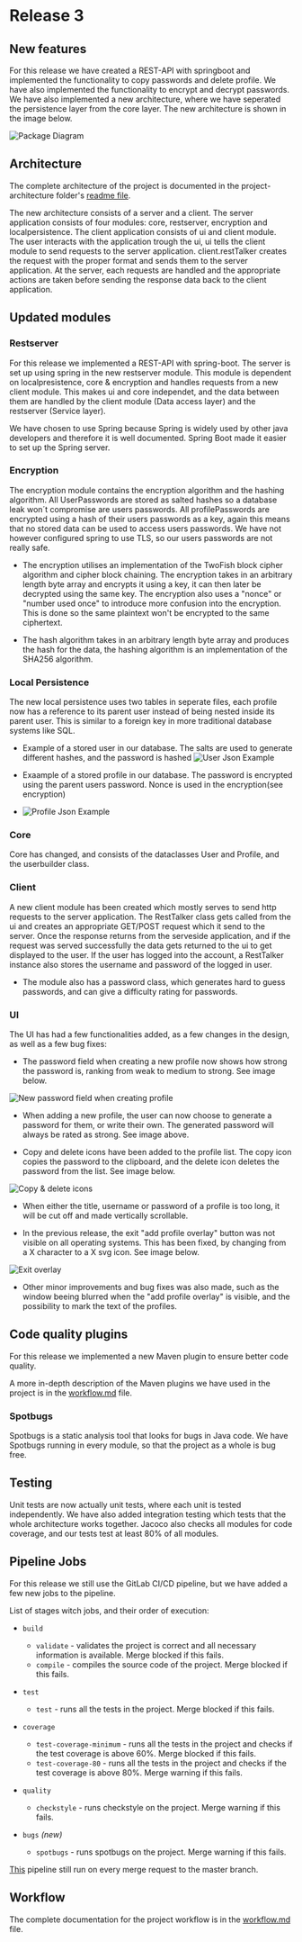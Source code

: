# Release 3

## New features

For this release we have created a REST-API with springboot and implemented the functionality to copy passwords and delete profile. We have also implemented the functionality to encrypt and decrypt passwords. We have also implemented a new architecture, where we have seperated the persistence layer from the core layer. The new architecture is shown in the image below.

![Package Diagram](../project-architecture/PUML-diagrams/PackageDiagram.png)

## Architecture

The complete architecture of the project is documented in the project-architecture folder's [readme file](../project-architecture\readme.md).

The new architecture consists of a server and a client. The server application consists of four modules: core, restserver, encryption and localpersistence. The client application consists of ui and client module. The user interacts with the application trough the ui, ui tells the client module to send requests to the server application. client.restTalker creates the request with the proper format and sends them to the server application. At the server, each requests are handled and the appropriate actions are taken before sending the response data back to the client application.

## Updated modules

### Restserver

For this release we implemented a REST-API with spring-boot. The server is set up using spring in the new restserver module. This module is dependent on localpresistence, core & encryption and handles requests from a new client module. This makes ui and core independet, and the data between them are handled by the client module (Data access layer) and the restserver (Service layer).

We have chosen to use Spring because Spring is widely used by other java developers and therefore it is well documented. Spring Boot made it easier to set up the Spring server.

### Encryption

The encryption module contains the encryption algorithm and the hashing algorithm. All UserPasswords are stored as salted hashes so a database leak won´t compromise are users passwords. All profilePasswords are encrypted using a hash of their users passwords as a key, again this means that no stored data can be used to access users passwords. We have not however configured spring to use TLS, so our users passwords are not really safe.

- The encryption utilises an implementation of the TwoFish block cipher algorithm and cipher block chaining. The encryption takes in an arbitrary length byte array and encrypts it using a key, it can then later be decrypted using the same key. The encryption also uses a "nonce" or "number used once" to introduce more confusion into the encryption. This is done so the same plaintext won't be encrypted to the same ciphertext.

- The hash algorithm takes in an arbitrary length byte array and produces the hash for the data, the hashing algorithm is an implementation of the SHA256 algorithm.

### Local Persistence

The new local persistence uses two tables in seperate files, each profile now has a reference to its parent user instead of being nested inside its parent user. This is similar to a foreign key in more traditional database systems like SQL.

- Example of a stored user in our database. The salts are used to generate different hashes, and the password is hashed
![User Json Example](../images/release3_user_json_example.png)

- Exaample of a stored profile in our database. The password is encrypted using the parent users password. Nonce is used in the encryption(see encryption)
- ![Profile Json Example](../images/release3_profile_json_example.png)

### Core

Core has changed, and consists of the dataclasses User and Profile, and the userbuilder class.

### Client

A new client module has been created which mostly serves to send http requests to the server application. The RestTalker class gets called from the ui and creates an appropriate GET/POST request which it send to the server. Once the response returns from the serveside application, and if the request was served successfully the data gets returned to the ui to get displayed to the user. If the user has logged into the account, a RestTalker instance also stores the username and password of the logged in user.

- The module also has a password class, which generates hard to guess passwords, and can give a difficulty rating for passwords.

### UI

The UI has had a few functionalities added, as a few changes in the design, as well as a few bug fixes:

- The password field when creating a new profile now shows how strong the password is, ranking from weak to medium to strong. See image below.

![New password field when creating profile](../images/release3_password_field.png)

- When adding a new profile, the user can now choose to generate a password for them, or write their own. The generated password will always be rated as strong. See image above.

- Copy and delete icons have been added to the profile list. The copy icon copies the password to the clipboard, and the delete icon deletes the password from the list. See image below.

![Copy & delete icons](../images/release3_copy_delete_icons.png)

- When either the title, username or password of a profile is too long, it will be cut off and made vertically scrollable.

- In the previous release, the exit "add profile overlay" button was not visible on all operating systems. This has been fixed, by changing from a X character to a X svg icon. See image below.

![Exit overlay](../images/release3_exit_overlay.png)

- Other minor improvements and bug fixes was also made, such as the window beeing blurred when the "add profile overlay" is visible, and the possibility to mark the text of the profiles.

## Code quality plugins

For this release we implemented a new Maven plugin to ensure better code quality.

A more in-depth description of the Maven plugins we have used in the project is in the [workflow.md](../workflow.md) file.

### Spotbugs

Spotbugs is a static analysis tool that looks for bugs in Java code. We have Spotbugs running in every module, so that the project as a whole is bug free. <!-- Rephrase -->

## Testing

Unit tests are now actually unit tests, where each unit is tested independently. We have also added integration testing which tests that the whole architecture works together. Jacoco also checks all modules for code coverage, and our tests test at least 80% of all modules.

## Pipeline Jobs

For this release we still use the GitLab CI/CD pipeline, but we have added a few new jobs to the pipeline.

List of stages witch jobs, and their order of execution:

- `build`
  - `validate` - validates the project is correct and all necessary information is available. Merge blocked if this fails.
  - `compile` - compiles the source code of the project. Merge blocked if this fails.

- `test`
  - `test` - runs all the tests in the project. Merge blocked if this fails.

- `coverage`
  - `test-coverage-minimum` - runs all the tests in the project and checks if the test coverage is above 60%. Merge blocked if this fails.
  - `test-coverage-80` - runs all the tests in the project and checks if the test coverage is above 80%. Merge warning if this fails.

- `quality`
  - `checkstyle` - runs checkstyle on the project. Merge warning if this fails.

- `bugs` *(new)*
  - `spotbugs` - runs spotbugs on the project. Merge warning if this fails.

[This](../../.gitlab-ci.yml) pipeline still run on every merge request to the master branch.

## Workflow

The complete documentation for the project workflow is in the [workflow.md](../workflow.md) file.
